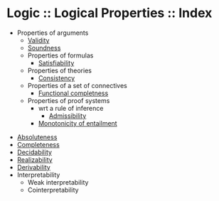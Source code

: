 # Logic :: Logical Properties :: Index

* Properties of arguments
  - [Validity](./validity.md)
  - [Soundness](./soundness.md)
  * Properties of formulas
    - [Satisfiability](./satisfiability.md)
  * Properties of theories
    - [Consistency](./consistency.md)
  * Properties of a set of connectives
    - [Functional completness](./functional-completness.md)
  * Properties of proof systems
    * wrt a rule of inference
      - [Admissibility](./admissibility.md)
    - [Monotonicity of entailment](./monotonicity-of-entailment.md)


- [Absoluteness](./absoluteness.md)
- [Completeness](./completeness.md)
- [Decidability](./decidability.md)
- [Realizability](./realizability.md)
- [Derivability](./derivability.md)
- Interpretability
  - Weak interpretability
  - Cointerpretability
